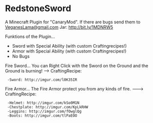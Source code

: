 # RedstoneSword
A Minecraft Plugin for "CanaryMod". If there are bugs send them to VeganesLama@gmail.com       Jar: http://bit.ly/1MDNRW5





Funktions of the Plugin...
- Sword with Special Ability (with custom Craftingrecipes!)
- Armor with Special Ability (with custom Craftingrecipes!)
- No Bugs

Fire Sword...
You can Right Click with the Sword on the Ground and the Ground is burning!
--> CraftingRecipe: 
     
     -Sword: http://imgur.com/l0K35IR

Fire Armor...
The Fire Armor protect you from any kinds of fire.
---> CraftingRecipe:
     
     -Helmet: http://imgur.com/kSo0M1N
     -Chestplate: http://imgur.com/KpLkRHW
     -Leggins: http://imgur.com/fOwglQg
     -Boots: http://imgur.com/tlPaEOO
